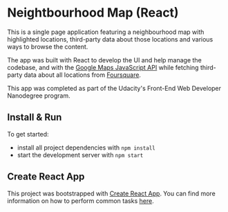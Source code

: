 # Neightbourhood Map (React)

This is a single page application featuring a neighbourhood map with highlighted locations, third-party data about those locations and various ways to browse the content.

The app was built with React to develop the UI and help manage the codebase, and with the [Google Maps JavaScript API](https://developers.google.com/maps/documentation/javascript/reference/3.exp/) while fetching third-party data about all locations from [Foursquare](https://foursquare.com/).

This app was completed as part of the Udacity's Front-End Web Developer Nanodegree program.


## Install & Run

To get started:

* install all project dependencies with `npm install`
* start the development server with `npm start`


## Create React App

This project was bootstrapped with [Create React App](https://github.com/facebookincubator/create-react-app). You can find more information on how to perform common tasks [here](https://github.com/facebookincubator/create-react-app/blob/master/packages/react-scripts/template/README.md).

